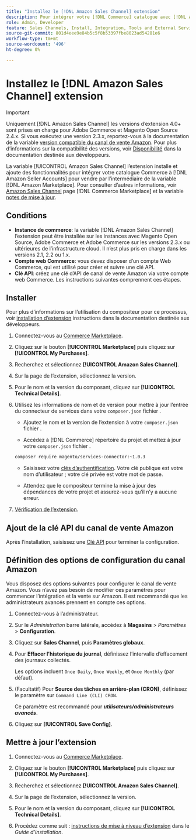 ```yaml
---
title: "Installez le [!DNL Amazon Sales Channel] extension"
description: Pour intégrer votre [!DNL Commerce] catalogue avec [!DNL Amazon Seller Accounts] et vendre par l’intermédiaire de la variable [!DNL Amazon Marketplace], téléchargez et installez l’extension Amazon Sales Channel.
role: Admin, Developer
feature: Sales Channels, Install, Integration, Tools and External Services
source-git-commit: 801d4eee9e84b5c5f8b53397fbe8023ad54281e6
workflow-type: tm+mt
source-wordcount: '496'
ht-degree: 0%

---
```


# Installez le [!DNL Amazon Sales Channel] extension

>[!IMPORTANT]
>
>Uniquement [!DNL Amazon Sales Channel] les versions d’extension 4.0+ sont prises en charge pour Adobe Commerce et Magento Open Source 2.4.x. Si vous exécutez une version 2.3.x, reportez-vous à la documentation de la variable [version compatible du canal de vente Amazon](https://docs.magento.com/user-guide/v2.3/sales-channels/amazon/amazon-sales-channel.html). Pour plus d’informations sur la compatibilité des versions, voir [Disponibilité](https://experienceleague.adobe.com/docs/commerce-operations/release/product-availability.html) dans la documentation destinée aux développeurs.

La variable [!UICONTROL Amazon Sales Channel] l’extension installe et ajoute des fonctionnalités pour intégrer votre catalogue Commerce à [!DNL Amazon Seller Accounts] pour vendre par l’intermédiaire de la variable [!DNL Amazon Marketplace]. Pour consulter d’autres informations, voir [Amazon Sales Channel](https://marketplace.magento.com/magento-module-amazon.html) page [!DNL Commerce Marketplace] et la variable [notes de mise à jour](release-notes.md).

## Conditions

- **Instance de commerce**: la variable [!DNL Amazon Sales Channel] l’extension peut être installée sur les instances avec Magento Open Source, Adobe Commerce et Adobe Commerce sur les versions 2.3.x ou ultérieures de l’infrastructure cloud. Il n’est plus pris en charge dans les versions 2.1, 2.2 ou 1.x.
- **Compte web Commerce**: vous devez disposer d’un compte Web Commerce, qui est utilisé pour créer et suivre une clé API.
- **Clé API**: créez une clé d’API de canal de vente Amazon via votre compte web Commerce. Les instructions suivantes comprennent ces étapes.

## Installer

Pour plus d’informations sur l’utilisation du compositeur pour ce processus, voir [installation d’extension](https://experienceleague.adobe.com/docs/commerce-operations/installation-guide/tutorials/extensions.html) instructions dans la documentation destinée aux développeurs.

1. Connectez-vous au [Commerce Marketplace](https://marketplace.magento.com/customer/account/).

1. Cliquez sur le bouton **[!UICONTROL Marketplace]** puis cliquez sur **[!UICONTROL My Purchases]**.

1. Recherchez et sélectionnez **[!UICONTROL Amazon Sales Channel]**.

1. Sur la page de l’extension, sélectionnez la version.

1. Pour le nom et la version du composant, cliquez sur **[!UICONTROL Technical Details]**.

1. Utilisez les informations de nom et de version pour mettre à jour l’entrée du connecteur de services dans votre `composer.json` fichier .

   - Ajoutez le nom et la version de l’extension à votre `composer.json` fichier .

   - Accédez à [!DNL Commerce] répertoire du projet et mettez à jour votre `composer.json` fichier .

   ```bash
   composer require magento/services-connector:~1.0.3
   ```

   - Saisissez votre [clés d’authentification](https://experienceleague.adobe.com/docs/commerce-operations/installation-guide/prerequisites/authentication-keys.html). Votre clé publique est votre nom d’utilisateur ; votre clé privée est votre mot de passe.

   - Attendez que le compositeur termine la mise à jour des dépendances de votre projet et assurez-vous qu’il n’y a aucune erreur.

1. [Vérification de l’extension](https://experienceleague.adobe.com/docs/commerce-operations/installation-guide/tutorials/extensions.html).

## Ajout de la clé API du canal de vente Amazon

Après l’installation, saisissez une [Clé API](./amazon-verify-api-key.md) pour terminer la configuration.

## Définition des options de configuration du canal Amazon

Vous disposez des options suivantes pour configurer le canal de vente Amazon. Vous n’avez pas besoin de modifier ces paramètres pour commencer l’intégration et la vente sur Amazon. Il est recommandé que les administrateurs avancés prennent en compte ces options.

1. Connectez-vous à l’administrateur.

1. Sur le _Administration_ barre latérale, accédez à **Magasins** > _Paramètres_ > **Configuration**.

1. Cliquez sur **Sales Channel**, puis **Paramètres globaux**.

1. Pour **Effacer l’historique du journal**, définissez l’intervalle d’effacement des journaux collectés.

   Les options incluent `Once Daily`, `Once Weekly`, et `Once Monthly` (par défaut).

1. (Facultatif) Pour **Source des tâches en arrière-plan (CRON)**, définissez le paramètre sur `Command Line (CLI) CRON`.

   Ce paramètre est recommandé pour **_utilisateurs/administrateurs avancés_**.

1. Cliquez sur **[!UICONTROL Save Config]**.

## Mettre à jour l’extension

1. Connectez-vous au [Commerce Marketplace](https://marketplace.magento.com/customer/account/).

1. Cliquez sur le bouton **[!UICONTROL Marketplace]** puis cliquez sur **[!UICONTROL My Purchases]**.

1. Recherchez et sélectionnez **[!UICONTROL Amazon Sales Channel]**.

1. Sur la page de l’extension, sélectionnez la version.

1. Pour le nom et la version du composant, cliquez sur **[!UICONTROL Technical Details]**.

1. Procédez comme suit : [instructions de mise à niveau d’extension](https://experienceleague.adobe.com/docs/commerce-operations/installation-guide/tutorials/extensions.html) dans le _Guide d’installation_.
